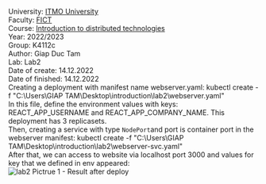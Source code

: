 University: [ITMO University](https://itmo.ru/ru/)<br>
Faculty: [FICT](https://fict.itmo.ru)<br>
Course: [Introduction to distributed technologies](https://github.com/itmo-ict-faculty/introduction-to-distributed-technologies)<br>
Year: 2022/2023<br>
Group: K4112c<br>
Author: Giap Duc Tam<br>
Lab: Lab2<br>
Date of create: 14.12.2022<br>
Date of finished: 14.12.2022<br>
Creating a deployment with manifest name webserver.yaml: kubectl create -f "C:\Users\GIAP TAM\Desktop\introduction\lab2\webserver.yaml"<br>
In this file, define the environment values with keys: REACT_APP_USERNAME and REACT_APP_COMPANY_NAME. This deployment has 3 replicasets. <br>
Then, creating a service with type `NodePort`and port is container port in the webserver manifest: kubectl create -f "C:\Users\GIAP TAM\Desktop\introduction\lab2\webserver-svc.yaml"<br>
After that, we can access to website via localhost port 3000 and values for key that we defined in env appeared:<br>
![lab2](https://user-images.githubusercontent.com/104643246/207831001-d9357cad-a898-4880-9135-77d7ce3e6341.png)
Pictrue 1 - Result after deploy

